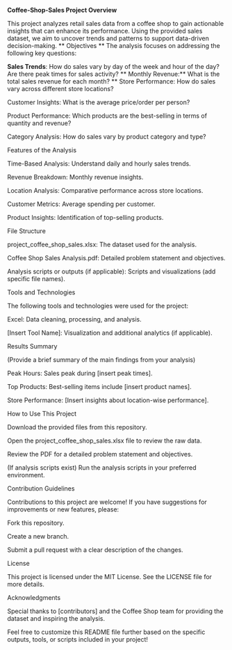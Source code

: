 **Coffee-Shop-Sales
Project Overview**

This project analyzes retail sales data from a coffee shop to gain actionable insights that can enhance its performance. Using the provided sales dataset, we aim to uncover trends and patterns to support data-driven decision-making.
**
Objectives
**
The analysis focuses on addressing the following key questions:

**Sales Trends**: How do sales vary by day of the week and hour of the day? Are there peak times for sales activity?
**
Monthly Revenue:** What is the total sales revenue for each month?
**
Store Performance: How do sales vary across different store locations?

Customer Insights: What is the average price/order per person?

Product Performance: Which products are the best-selling in terms of quantity and revenue?

Category Analysis: How do sales vary by product category and type?

Features of the Analysis

Time-Based Analysis: Understand daily and hourly sales trends.

Revenue Breakdown: Monthly revenue insights.

Location Analysis: Comparative performance across store locations.

Customer Metrics: Average spending per customer.

Product Insights: Identification of top-selling products.

File Structure

project_coffee_shop_sales.xlsx: The dataset used for the analysis.

Coffee Shop Sales Analysis.pdf: Detailed problem statement and objectives.

Analysis scripts or outputs (if applicable): Scripts and visualizations (add specific file names).

Tools and Technologies

The following tools and technologies were used for the project:

Excel: Data cleaning, processing, and analysis.

[Insert Tool Name]: Visualization and additional analytics (if applicable).

Results Summary

(Provide a brief summary of the main findings from your analysis)

Peak Hours: Sales peak during [insert peak times].

Top Products: Best-selling items include [insert product names].

Store Performance: [Insert insights about location-wise performance].

How to Use This Project

Download the provided files from this repository.

Open the project_coffee_shop_sales.xlsx file to review the raw data.

Review the PDF for a detailed problem statement and objectives.

(If analysis scripts exist) Run the analysis scripts in your preferred environment.

Contribution Guidelines

Contributions to this project are welcome! If you have suggestions for improvements or new features, please:

Fork this repository.

Create a new branch.

Submit a pull request with a clear description of the changes.

License

This project is licensed under the MIT License. See the LICENSE file for more details.

Acknowledgments

Special thanks to [contributors] and the Coffee Shop team for providing the dataset and inspiring the analysis.

Feel free to customize this README file further based on the specific outputs, tools, or scripts included in your project!

